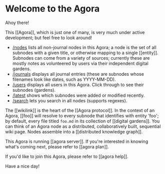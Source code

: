 # Welcome to the Agora

Ahoy there!

This [[Agora]], which is just one of many, is very much under active development; but feel free to look around!
 
- [/nodes](/nodes) lists all non-journal nodes in this Agora; a node is the set of all subnodes with a given title, or otherwise mapping to a single [[entity]]. Subnodes can come from a variety of sources; currently these are mostly notes as volunteered by users via their independent digital gardens.
- [/journals](/journals) displays all journal entries (these are subnodes whose filenames look like dates, such as YYYY-MM-DD).
- [/users](/users) displays all users in this Agora. Click through to see their subnodes (gardens).
- [/latest](/latest) shows which subnodes were added or modified recently.
- [/search](/search) lets you search in all nodes (supports regexes).

The [[wikilink]] is the heart of the [[Agora protocol]]. In the context of an Agora, [[foo]] will resolve to every subnode that identifies with entity 'foo'; by default, every file titled ```foo.md``` in its collection of [[digital gardens]]. You can think of an Agora node as a distributed, collaboratively built, sequential wiki page. Nodes assemble into a [[distributed knowledge graph]].

This Agora is running [[agora server]]. If you're interested in knowing what's coming next, please refer to [[agora plan]]. 

If you'd like to join this Agora, please refer to [[agora help]]. 

Have a nice day!

